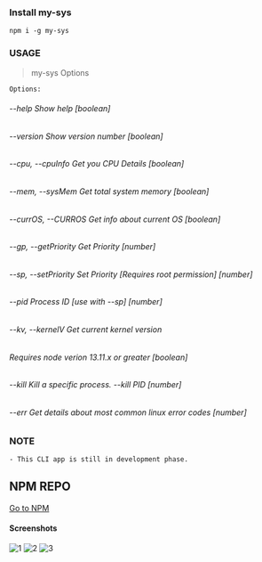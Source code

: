 ### Install my-sys
    
    npm i -g my-sys
  
### USAGE
> my-sys Options
    
    Options:
######  --help               Show help                                       [boolean]
######  --version            Show version number                             [boolean]
######  --cpu, --cpuInfo     Get you CPU Details                             [boolean]
######  --mem, --sysMem      Get total system memory                         [boolean]
######  --currOS, --CURROS   Get info about current OS                       [boolean]
######  --gp, --getPriority  Get Priority                                     [number]
######  --sp, --setPriority  Set Priority [Requires root permission]          [number]
######  --pid                Process ID [use with --sp]                       [number]
######  --kv, --kernelV      Get current kernel version
######                       Requires node verion 13.11.x or greater         [boolean]
######  --kill               Kill a specific process. --kill PID            [number]
######  --err                Get details about most common linux error codes  [number]

### NOTE 
    - This CLI app is still in development phase.
## NPM REPO
   [Go to NPM](https://auth0.com/docs/quickstart/webapp/nodejs/01-login?download=true)
#### Screenshots
![1](https://github.com/anurag0608/my-sys-CLI/blob/master/ss/1.png)
![2](https://github.com/anurag0608/my-sys-CLI/blob/master/ss/2.png)
![3](https://github.com/anurag0608/my-sys-CLI/blob/master/ss/3.png)
